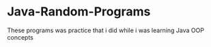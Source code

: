 # Java-Random-Programs
These programs was practice that i did while i was learning Java OOP concepts
